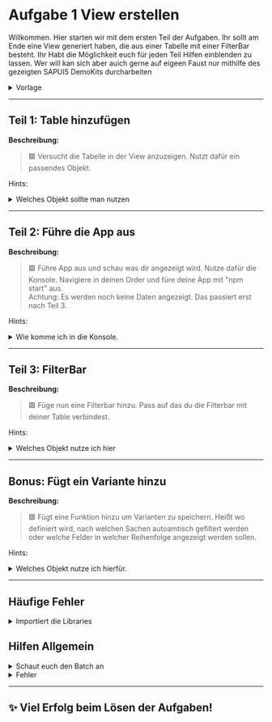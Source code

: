 # Aufgabe 1 View erstellen

Willkommen. Hier starten wir mit dem ersten Teil der Aufgaben. Ihr sollt am Ende eine View generiert haben, die aus einer Tabelle mit einer FilterBar besteht.
Ihr Habt die Möglichkeit euch für jeden Teil Hilfen einblenden zu lassen. Wer will kan sich aber auich gerne auf eigeen Faust nur mithilfe des gezeigten SAPUI5 DemoKits durcharbeiten

  <details>
  <summary>Vorlage</summary>
    <blockquote>
    Infos
    </blockquote>
  </details>

---

## Teil 1: Table hinzufügen

**Beschreibung:**  
>🟩 Versucht die Tabelle in der View anzuzeigen. Nutzt dafür ein passendes Objekt. <br>

Hints:
<details>
  <summary>Welches Objekt sollte man nutzen</summary>
  <blockquote>
  Am Besten Nutzt ihr eine SmartTable. Diese haben wir bereits angesprochen. Schau dafür in folgenden <a href="https://sapui5.netweaver.ondemand.com/sdk/#/entity/sap.ui.comp.smarttable.SmartTable">link</a>
  </blockquote>
  <details>
  <summary>Welche Felder in der SmartTabel sind wichtig?</summary>
    <blockquote>
    Vorerst sind nur die Felder id, TableType und entitySet wichtig
    </blockquote>
<details>
  <summary>Welchen Table Type verwende ich am Besten</summary>
    <blockquote>
    Nutze die ResponsiveTable. Du kannst in der API Reference der Smarttable nach dem Feld schauen und dort sehen welche Inhalte erlaubt sind.
    </blockquote>
  </details>
    <details>
    <summary>Wo bekomme ich das EntitySet her?</summary>
      <blockquote>
      Am Besten geht das über die metadaten. Hier kannst du per Rechtsklick den Data Editor anzeigen lassen. 
      </blockquote>
    </details>
  </details>
</details>

---

##  Teil 2: Führe die App aus
**Beschreibung:**  
>🟩 Führe App aus und schau was dir angezeigt wird. Nutze dafür die Konsole. Navigiere in deinen Order und füre deine App mit "npm start" aus.<br>
Achtung: Es werden noch keine Daten angezeigt. Das passiert erst nach Teil 3. <br>

Hints:
<details>
  <summary>Wie komme ich in die Konsole.</summary>
    <blockquote>
    Schau in der oberen rechten Ecke nach diesem Symbol <img width="20" height="20" alt="image" src="https://github.com/user-attachments/assets/0f6a4aca-bd57-4756-b5a5-1e43575d45f0" />. 
    Wähle dann im Layout Manager das Panel aus. Dort kannst du die Konsole ansehen.
    </blockquote>
  </details>

---

##  Teil 3: FilterBar

**Beschreibung:**  
>🟩 Füge nun eine Filterbar hinzu. Pass auf das du die Filterbar mit deiner Table verbindest.<br>

Hints:

<details>
  <summary>Welches Objekt nutze ich hier</summary>
    <blockquote>
    Auch hier gibt es das eine Smart Objekt. In dem Fall die SmartFilterBar. Schaun dir diesen <a href ="https://sapui5.netweaver.ondemand.com/sdk/#/entity/sap.ui.comp.smartfilterbar.SmartFilterBar">link</a> an.
    </blockquote>
  <details>
  <summary>Welche Felder muss ich hier nun anzeigen.</summary>
    <blockquote>
    Du benötigst hier nur die id und das Entity Set
    </blockquote>
  </details>
  <details>
  <summary>Was muss ich noch beachten</summary>
    <blockquote>
    Schau das du in der SmartTable jetzt auch einen verweis auf die Smartfilterbar macht. Dafür gibt es das Feld SmartFilterID
    </blockquote>
  </details>
  </details>

---

## Bonus: Fügt ein Variante hinzu
**Beschreibung:**
>🟩 Fügt eine Funktion hinzu um Varianten zu speichern. Heißt wo definiert wird, nach welchen Sachen autoamtisch gefiltert werden oder welche Felder in welcher Reihenfolge angezeigt werden sollen.

Hints:
<details>
  <summary>Welches Objekt nutze ich hierfür.</summary>
    <blockquote>
    Auch hier gibt es wieder etwas von den Smart Objekten, nämlich die SmartVariantManagement. Schau dir den <a href="https://sapui5.hana.ondemand.com/sdk/#/api/sap.ui.comp.smartvariants.SmartVariantManagement%23overview">link</a> dazu an.
      Hier gibt es leider keine direkten Samples. Schau aber mal op ihr dennoch was findest. Vor allem die API hilf eucht sehr.
    </blockquote>
  <details>
  <summary>Welche Felder braucht man</summary>
    <blockquote>
    Das Objekt hat zwei Felder und beide werden benötigt. Aber ihr müsst das Management auch in die FilterBar und die Table eintragen.
    </blockquote>
  </details>
  </details>
  
---

##  Häufige Fehler
<details>
  <summary>Importiert die Libraries</summary>
    <blockquote>
      Wenn ihr die Smarttable oder andere Objekte verwendet, müsst ihr die Libraries im Head der View hinzufügen. Dies macht BAS automatisch, wenn ihr das Objekt mit der Autovervollständigung hinzufügen lasst. 
      Passt dabei aber auf. Die Autovervollständigung ändert Groß und Klein Schreibung im Import, aber nicht im Aufruf. Diese muss aber immer gleich sein.
    </blockquote>
  </details>
  
##  Hilfen Allgemein
<details>
  <summary>Schaut euch den Batch an</summary>
    <blockquote>
    Geht über F12 in die Developertools und wechselt auf Network. Dort Schreibt in den Filter "$batch" rein. Damit seht ihr welche Anfragen an das Backend gesendet wurden 
    </blockquote>
  </details>
  <details>
  <summary>Fehler</summary>
    <blockquote>
    Etwaige Fehler in der Konsole können sehr unübersichtlich wirken. Viele der Fehler könnt ihr ignorieren. Mit der Zeit lernt ihr was relevante Fehler sind.
    </blockquote>
  </details>

---

## ✨ Viel Erfolg beim Lösen der Aufgaben!
